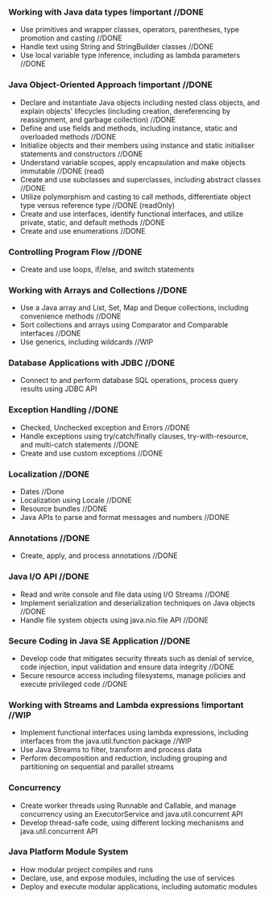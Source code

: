 ### Working with Java data types !important //DONE
* Use primitives and wrapper classes, operators, parentheses, type promotion and casting //DONE
* Handle text using String and StringBuilder classes //DONE
* Use local variable type inference, including as lambda parameters //DONE

### Java Object-Oriented Approach !important //DONE
* Declare and instantiate Java objects including nested class objects, and explain objects' lifecycles (including creation, dereferencing by reassignment, and garbage collection) //DONE 
* Define and use fields and methods, including instance, static and overloaded methods //DONE
* Initialize objects and their members using instance and static initialiser statements and constructors //DONE 
* Understand variable scopes, apply encapsulation and make objects immutable //DONE (read)
* Create and use subclasses and superclasses, including abstract classes //DONE
* Utilize polymorphism and casting to call methods, differentiate object type versus reference type //DONE (readOnly)
* Create and use interfaces, identify functional interfaces, and utilize private, static, and default methods //DONE
* Create and use enumerations //DONE

### Controlling Program Flow //DONE
* Create and use loops, if/else, and switch statements

### Working with Arrays and Collections //DONE
* Use a Java array and List, Set, Map and Deque collections, including convenience methods //DONE
* Sort collections and arrays using Comparator and Comparable interfaces //DONE
* Use generics, including wildcards //WIP

### Database Applications with JDBC //DONE
* Connect to and perform database SQL operations, process query results using JDBC API

### Exception Handling //DONE
* Checked, Unchecked exception and Errors //DONE
* Handle exceptions using try/catch/finally clauses, try-with-resource, and multi-catch statements //DONE
* Create and use custom exceptions //DONE

### Localization //DONE
* Dates  //Done
* Localization using Locale //DONE
* Resource bundles //DONE
* Java APIs to parse and format messages and numbers //DONE

### Annotations //DONE
* Create, apply, and process annotations //DONE

### Java I/O API //DONE
* Read and write console and file data using I/O Streams //DONE
* Implement serialization and deserialization techniques on Java objects //DONE
* Handle file system objects using java.nio.file API //DONE

### Secure Coding in Java SE Application //DONE
* Develop code that mitigates security threats such as denial of service, code injection, input validation and ensure data integrity //DONE
* Secure resource access including filesystems, manage policies and execute privileged code //DONE

### Working with Streams and Lambda expressions !important //WIP
* Implement functional interfaces using lambda expressions, including interfaces from the java.util.function package //WIP
* Use Java Streams to filter, transform and process data
* Perform decomposition and reduction, including grouping and partitioning on sequential and parallel streams

### Concurrency
* Create worker threads using Runnable and Callable, and manage concurrency using an ExecutorService and java.util.concurrent API
* Develop thread-safe code, using different locking mechanisms and java.util.concurrent API

### Java Platform Module System
* How modular project compiles and runs
* Declare, use, and expose modules, including the use of services
* Deploy and execute modular applications, including automatic modules
